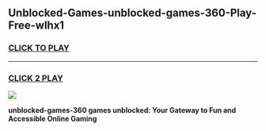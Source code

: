 
## Unblocked-Games-unblocked-games-360-Play-Free-wlhx1
<h3>
<a href="https://premium76.site?title=unblocked-games-360&ref=18A1">CLICK TO PLAY</a></h3>
<hr>

<h3>
<a href="https://premium76.site?title=unblocked-games-360&ref=18A1">CLICK 2 PLAY</a>
  
</h3>

<a href="https://premium76.site?title=unblocked-games-360&ref=18A1"><img src="https://clearcache.store/games.png"></a>


**unblocked-games-360 games unblocked: Your Gateway to Fun and Accessible Online Gaming**

